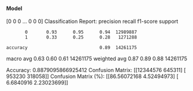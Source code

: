 #### Model
[0 0 0 ... 0 0 0]
Classification Report:
              precision    recall  f1-score   support

           0       0.93      0.95      0.94  12989887
           1       0.33      0.25      0.28   1271288

    accuracy                           0.89  14261175
   macro avg       0.63      0.60      0.61  14261175
weighted avg       0.87      0.89      0.88  14261175

Accuracy: 0.8879095866925412
Confusion Matrix:
[[12344576   645311]
 [  953230   318058]]
Confusion Matrix (%):
[[86.56072168  4.52494973]
 [ 6.6840916   2.23023699]]
